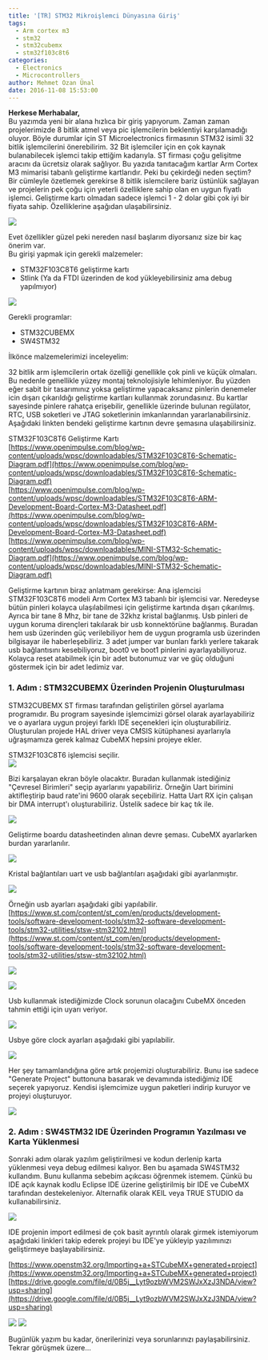 ```yaml
---
title: '[TR] STM32 Mikroişlemci Dünyasına Giriş'
tags:
  - Arm cortex m3
  - stm32
  - stm32cubemx
  - stm32f103c8t6
categories:
  - Electronics
  - Microcontrollers
author: Mehmet Ozan Ünal
date: 2016-11-08 15:53:00
---
```

**Herkese Merhabalar,**  
Bu yazımda yeni bir alana hızlıca bir giriş yapıyorum. Zaman zaman projelerimizde 8 bitlik atmel veya pic işlemcilerin beklentiyi karşılamadığı oluyor. Böyle durumlar için ST Microelectronics firmasının STM32 isimli 32 bitlik işlemcilerini önerebilirim. 32 Bit işlemciler için en çok kaynak bulanabilecek işlemci takip ettiğim kadarıyla. ST firması çoğu gelişitme aracını da ücretsiz olarak sağlıyor. Bu yazıda tanıtacağım kartlar Arm Cortex M3 mimarisi tabanlı geliştirme kartlarıdır. Peki bu çekirdeği neden seçtim? Bir cümleyle özetlemek gerekirse 8 bitlik islemcilere bariz üstünlük sağlayan ve projelerin pek çoğu için yeterli özelliklere sahip olan en uygun fiyatlı işlemci. Geliştirme kartı olmadan sadece işlemci 1 - 2 dolar gibi çok iyi bir fiyata sahip. Özelliklerine aşağıdan ulaşabilirsiniz.  

![](https://4.bp.blogspot.com/-GrS5W6x0GFI/VgCAn2yZNwI/AAAAAAAANwE/1SnU26znSGc/s1600/M3-f2.png)

Evet özellikler güzel peki nereden nasıl başlarım diyorsanız size bir kaç önerim var.  
Bu girişi yapmak için gerekli malzemeler:
*   STM32F103C8T6 geliştirme kartı
*   Stlink (Ya da FTDI üzerinden de kod yükleyebilirsiniz ama debug yapılmıyor)

![](https://4.bp.blogspot.com/-hcfp-zBYQYc/WCHEZYljq2I/AAAAAAAAeVw/Lj5oTgaKB2UWjjmjGKf_rQI7UQQgJlc7ACK4B/s320/IMG_20160908_143527.jpg)

Gerekli programlar:

*   STM32CUBEMX
*   SW4STM32

İlkönce malzemelerimizi inceleyelim:  

32 bitlik arm işlemcilerin ortak özelliği genellikle çok pinli ve küçük olmaları. Bu nedenle genellikle yüzey montaj teknolojisiyle lehimleniyor. Bu yüzden eğer sabit bir tasarımınız yoksa geliştirme yapacaksanız pinlerin denemeler icin dışarı çıkarıldığı geliştirme kartları kullanmak zorundasınız. Bu kartlar sayesinde pinlere rahatça erişebilir, genellikle üzerinde bulunan regülator, RTC, USB soketleri ve JTAG soketlerinin imkanlarından yararlanabilirsiniz.  
Aşağıdaki linkten bendeki geliştirme kartının devre şemasına ulaşabilirsiniz.  

STM32F103C8T6 Geliştirme Kartı  
[https://www.openimpulse.com/blog/wp-content/uploads/wpsc/downloadables/STM32F103C8T6-Schematic-Diagram.pdf](https://www.openimpulse.com/blog/wp-content/uploads/wpsc/downloadables/STM32F103C8T6-Schematic-Diagram.pdf)  
[https://www.openimpulse.com/blog/wp-content/uploads/wpsc/downloadables/STM32F103C8T6-ARM-Development-Board-Cortex-M3-Datasheet.pdf](https://www.openimpulse.com/blog/wp-content/uploads/wpsc/downloadables/STM32F103C8T6-ARM-Development-Board-Cortex-M3-Datasheet.pdf)  
[https://www.openimpulse.com/blog/wp-content/uploads/wpsc/downloadables/MINI-STM32-Schematic-Diagram.pdf](https://www.openimpulse.com/blog/wp-content/uploads/wpsc/downloadables/MINI-STM32-Schematic-Diagram.pdf)  

Geliştirme kartının biraz anlatmam gerekirse: Ana işlemcisi STM32F103C8T6 modeli Arm Cortex M3 tabanlı bir işlemcisi var. Neredeyse bütün pinleri kolayca ulaşılabilmesi için geliştirme kartında dışarı çıkarılmış. Ayrıca bir tane 8 Mhz, bir tane de 32khz kristal bağlanmış. Usb pinleri de uygun koruma dirençleri takılarak bir usb konnektörüne bağlanmış. Buradan hem usb üzerinden güç verilebiliyor hem de uygun programla usb üzerinden bilgisayar ile haberleşebiliriz. 3 adet jumper var bunları farklı yerlere takarak usb bağlantısını kesebiliyoruz, boot0 ve boot1 pinlerini ayarlayabiliyoruz. Kolayca reset atabilmek için bir adet butonumuz var ve güç olduğuni göstermek için bir adet ledimiz var.  

### 1. Adım : STM32CUBEMX Üzerinden Projenin Oluşturulması  

STM32CUBEMX ST firması tarafından geliştirilen görsel ayarlama programıdır. Bu program sayesinde işlemcimizi görsel olarak ayarlayabiliriz ve o ayarlara uygun projeyi farklı IDE seçenekleri için oluşturabiliriz. Oluşturulan projede HAL driver veya CMSIS kütüphanesi ayarlarıyla uğraşmamıza gerek kalmaz CubeMX hepsini projeye ekler.  

STM32F103C8T6 işlemcisi seçilir.  
![](https://4.bp.blogspot.com/-1YridbzAN8Q/WCGu6t-OL5I/AAAAAAAAeTo/8Wd_6dqHGwshZLU2Pit9lZIqxbkRrmTQgCK4B/s640/Capture.PNG)

Bizi karşalayan ekran böyle olacaktır. Buradan kullanmak istediğiniz "Çevresel Birimleri" seçip ayarlarını yapabiliriz. Örneğin Uart birimini aktifleştirip baud rate'ini 9600 olarak seçebiliriz. Hatta Uart RX için çalışan bir DMA interrupt'ı oluşturabiliriz. Üstelik sadece bir kaç tık ile.  

![](https://4.bp.blogspot.com/-yBZjP8YyVlo/WCGyIcOf5HI/AAAAAAAAeUY/IJeXKXymiZQcf9GjRIjQBPdoZhZPCFPQACK4B/s640/Capture2.PNG)

Geliştirme boardu datasheetinden alınan devre şeması. CubeMX ayarlarken burdan yararlanılır.  

![](https://3.bp.blogspot.com/-VEiE1zM2dbY/WCGyNutB-1I/AAAAAAAAeUg/kwneERWgousz7mMdh3-PE6Gv6TqSJT4ZgCK4B/s640/Capture5.PNG)

Kristal bağlantıları uart ve usb bağlantıları aşağıdaki gibi ayarlanmıştır.  

![](https://1.bp.blogspot.com/-lWTIQpAgXg8/WCGyZGr1AFI/AAAAAAAAeUo/uyh12xa-a_QnxbURS9jRORhAmTKHq-_FQCK4B/s640/Capture34.PNG)

Örneğin usb ayarları aşağıdaki gibi yapılabilir.  
[https://www.st.com/content/st_com/en/products/development-tools/software-development-tools/stm32-software-development-tools/stm32-utilities/stsw-stm32102.html](https://www.st.com/content/st_com/en/products/development-tools/software-development-tools/stm32-software-development-tools/stm32-utilities/stsw-stm32102.html)  

![](https://3.bp.blogspot.com/-yAEeVkWYtLg/WCGys1cEpmI/AAAAAAAAeVI/_lCOX1LTSmg9WkQMpApXAnLaRCldtBcpQCK4B/s720/CaptureUSb.PNG)

![](https://2.bp.blogspot.com/-JvAwEfLXCdc/WCGyuKqeIdI/AAAAAAAAeVQ/votFdXj-g8MEGtrRKCu5n0WF-3NfBCXsACK4B/s720/CaptureUSB2.PNG)

Usb kullanmak istediğimizde Clock sorunun olacağını CubeMX önceden tahmin ettiği için uyarı veriyor.  

![](https://1.bp.blogspot.com/-mGp96RsJ6ug/WCGygOLdTAI/AAAAAAAAeUw/oH9yvyoZ3j8Vv6lf9iW45yBZJDz4pco0wCK4B/s640/Capture3.PNG)

Usbye göre clock ayarları aşağıdaki gibi yapılabilir.  

![](https://4.bp.blogspot.com/-7XRyXES73Eg/WCGyhVvny4I/AAAAAAAAeU4/goZo1trR4x0IE5ABx9m1prh-ZHytUEyFwCK4B/s640/Capture6.PNG)

Her şey tamamlandığına göre artık projemizi oluşturabiliriz. Bunu ise sadece "Generate Project" buttonuna basarak ve devamında istediğimiz IDE seçerek yapıyoruz. Kendisi işlemcimize uygun paketleri indirip kuruyor ve projeyi oluşturuyor.  

![](https://2.bp.blogspot.com/-GoCwZhY_LuQ/WCGywiGAz7I/AAAAAAAAeVY/Nwmd8OwFMpIXpimu73F2XJj5uOyVp9vbwCK4B/s640/Capture122.PNG)

### 2. Adım : SW4STM32 IDE Üzerinden Programın Yazılması ve Karta Yüklenmesi  

Sonraki adım olarak yazılım geliştirilmesi ve kodun derlenip karta yüklenmesi veya debug edilmesi kalıyor. Ben bu aşamada SW4STM32 kullandım. Bunu kullanma sebebim açıkcası öğrenmek istemem. Çünkü bu IDE açık kaynak kodlu Eclipse IDE üzerine geliştirilmiş bir IDE ve CubeMX tarafından destekeleniyor. Alternafik olarak KEIL veya TRUE STUDIO da kullanabilirsiniz.  

![](https://3.bp.blogspot.com/-PN7sAb1IKiU/WCHEXee6sOI/AAAAAAAAeVo/eADaxdz_ccg2xyic9-ZO5Y--UFO4S7yiACK4B/s720/IMG_20160908_143527.jpg)

IDE projenin import edilmesi de çok basit ayrıntılı olarak girmek istemiyorum aşağıdaki linkleri takip ederek projeyi bu IDE'ye yükleyip yazılımınızı geliştirmeye başlayabilirsiniz.  

[https://www.openstm32.org/Importing+a+STCubeMX+generated+project](https://www.openstm32.org/Importing+a+STCubeMX+generated+project)  
[https://drive.google.com/file/d/0B5j__Lyt9ozbWVM2SWJxXzJ3NDA/view?usp=sharing](https://drive.google.com/file/d/0B5j__Lyt9ozbWVM2SWJxXzJ3NDA/view?usp=sharing)  

![](https://4.bp.blogspot.com/-QURCFKRxdZY/WCH2wsCZKzI/AAAAAAAAeWY/haLx3KxrrjkRqqKAc7tSpByGa2j_-YAsACKgB/s720/IMG_20161108_184301.jpg)
![](https://1.bp.blogspot.com/-QYa1Kkb9RUU/WCH2-8_u37I/AAAAAAAAeWg/472nobu8jYQe_OidyhBQ10-IolOO0ef0gCKgB/s720/IMG_20161108_183914.jpg)

Bugünlük yazım bu kadar, önerilerinizi veya sorunlarınızı paylaşabilirsiniz. Tekrar görüşmek üzere...  
